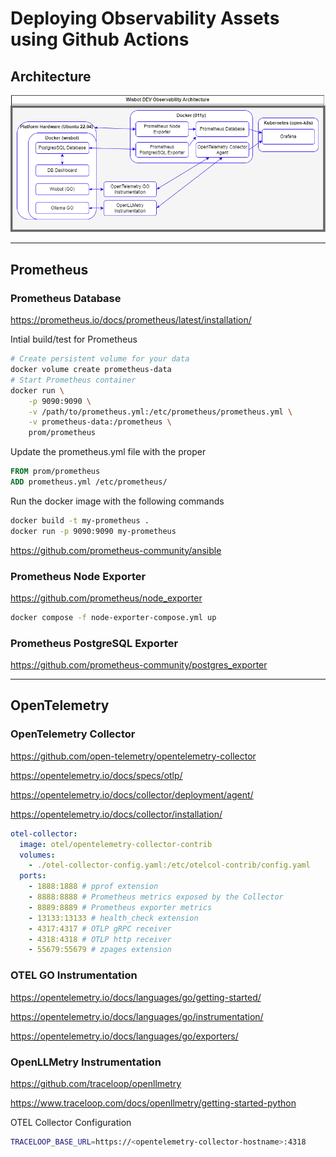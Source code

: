 # Deploying Observability Assets using Github Actions

## Architecture

![Observability Architecture](observability.drawio.png)

---

## Prometheus

### Prometheus Database

https://prometheus.io/docs/prometheus/latest/installation/

Intial build/test for Prometheus

```bash
# Create persistent volume for your data
docker volume create prometheus-data
# Start Prometheus container
docker run \
    -p 9090:9090 \
    -v /path/to/prometheus.yml:/etc/prometheus/prometheus.yml \
    -v prometheus-data:/prometheus \
    prom/prometheus
```

Update the prometheus.yml file with the proper

```dockerfile
FROM prom/prometheus
ADD prometheus.yml /etc/prometheus/
```

Run the docker image with the following commands

```bash
docker build -t my-prometheus .
docker run -p 9090:9090 my-prometheus
```

https://github.com/prometheus-community/ansible

### Prometheus Node Exporter

https://github.com/prometheus/node_exporter

```bash
docker compose -f node-exporter-compose.yml up
```

### Prometheus PostgreSQL Exporter

https://github.com/prometheus-community/postgres_exporter

---

## OpenTelemetry

### OpenTelemetry Collector

https://github.com/open-telemetry/opentelemetry-collector

https://opentelemetry.io/docs/specs/otlp/

https://opentelemetry.io/docs/collector/deployment/agent/

https://opentelemetry.io/docs/collector/installation/

```yaml
otel-collector:
  image: otel/opentelemetry-collector-contrib
  volumes:
    - ./otel-collector-config.yaml:/etc/otelcol-contrib/config.yaml
  ports:
    - 1888:1888 # pprof extension
    - 8888:8888 # Prometheus metrics exposed by the Collector
    - 8889:8889 # Prometheus exporter metrics
    - 13133:13133 # health_check extension
    - 4317:4317 # OTLP gRPC receiver
    - 4318:4318 # OTLP http receiver
    - 55679:55679 # zpages extension
```

### OTEL GO Instrumentation

https://opentelemetry.io/docs/languages/go/getting-started/

https://opentelemetry.io/docs/languages/go/instrumentation/

https://opentelemetry.io/docs/languages/go/exporters/

### OpenLLMetry Instrumentation

https://github.com/traceloop/openllmetry

https://www.traceloop.com/docs/openllmetry/getting-started-python

OTEL Collector Configuration

```bash
TRACELOOP_BASE_URL=https://<opentelemetry-collector-hostname>:4318
```